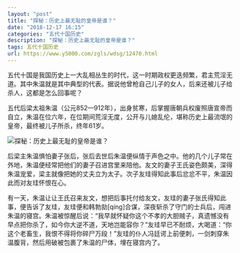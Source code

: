 ```yaml
---
layout: "post"
title: "探秘：历史上最无耻的皇帝是谁？"
date: "2018-12-17 16:15"
categories: "五代十国历史"
description: "探秘：历史上最无耻的皇帝是谁？"
tags: 五代十国历史
url: https://www.y5000.com/zgls/wdsg/12470.html
---
```






五代十国是我国历史上一大乱相丛生的时代，这一时期政权更迭频繁，君主荒淫无道。其中朱温就是其中典型的代表。据说他曾枪自己儿子的女人，后来还被儿子给杀人，这都是怎么回事呢？

五代后梁太祖朱温（公元852—912年），出身贫寒，后掌握唐朝兵权废照唐宣帝而自立，朱温在位六年，在位期间荒淫无度，公开与儿媳乱伦，堪称历史上最流氓的皇帝，最终被儿子所杀，终年61岁。

![探秘：历史上最无耻的皇帝是谁？](/uploads/allimg/170207/6-1F20F9241JA.JPG)

后梁主朱温惧怕妻子张后，张后去世后朱温便纵情于声色之中。他的几个儿子常在外地，朱温便经常把他们的妻子召进宫里来陪他。友文的妻子王氏姿色颇美，深得朱温宠爱，梁主就像把她的丈夫立为太子。次子友珪得知此事后忿忿不平，朱温因此而对友珪怀恨在心。

有一天，朱温让让王氏召来友文，想把后事托付给友文，友珪的妻子张氏得知此事，便告诉了友珪，友珪便和韩勃勍[qíng]合谋，深夜斩杀了守门的士兵后，闯进朱温的寝宫。朱温被惊醒后说：“我早就怀疑你这个不孝的大胆贼子，真遗憾没有早点把你杀了，如今你大逆不道，天地岂能容你？”友珪早已不耐烦，大喝道：“你这个老畜生，我恨不得将你碎尸万段！”友珪的仆人冯廷谔上前便刺，一剑刺穿朱温腹背，然后用破被包裹了朱温的尸体，埋在寝宫内了。
